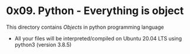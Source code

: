 # 0x09. Python - Everything is object
This directory contains *Objects* in  python programming language
- All your files will be interpreted/compiled on Ubuntu 20.04 LTS using python3 (version 3.8.5)